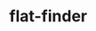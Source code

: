 # flat-finder

<!--
const getList = () => {
  return axios.get(settings.url).then(function(response) {
    let $ = cheerio.load(response.data);
    let list = $("#item_list")[0].children;
    for (let i = 1; i < list.length - 1; i += 2) {
      let rent = $(list[i])
        .find(".details .monthly_rent")
        .html();
      let size = $(list[i])
        .find(".details .size")
        .html();
      let datetime = $(list[i])
        .find(".jlist_date_image")
        .html()
        .trim();
      let day = datetime.split(" ")[0];
      let timestamp;
      if (
        $(list[i])
          .find(".jlist_date_image")
          .find(".list_date")
          .html() !== null
      ) {
        timestamp = $(list[i])
          .find(".jlist_date_image")
          .find(".list_date")
          .html()
          .trim();
      } else {
        timestamp = undefined;
      }

      if (rent !== null) {
        let rentArray = rent.split(" kr");
        let rentValue = rentArray[0].replace(/ /g, "");
        let link = $(list[i])
          .find(".vi-link-overlay")
          .attr("href");
        let sizeValue = size !== null ? size.split(" ")[0].replace(/ /g, "") : 100;
        if (checkedAppartments.indexOf(link) > -1) {
          // Already seen
        } else if (helpFuncs.doesAppartmentPassFilters(rentValue, sizeValue, settings.minPrice, settings.maxPrice) && timestamp) {
          let promise = axios.get(link).then(function(unitRes) {
            let apartment = getAppartment(unitRes, rentValue, link, sizeValue, day, timestamp);
            if (settings.showBlacklisted || !apartment.isBlacklisted) result.push(apartment);
            checkedAppartments.push(link);
          });
          promises.push(promise);
        }
      }
    }
  });
};

const getAppartment = function(response, rentValue, link, size, day, timestamp) {
  let $ = cheerio.load(response.data);
  let subject = $("h2")
    .html()
    .trim();
  let appartmentText = $(".object-text").html();
  let isBlacklisted = helpFuncs.checkBlacklist(subject + appartmentText, settings.blacklist);
  return {
    rent: rentValue,
    subject: subject,
    text: appartmentText,
    link: link,
    size: size,
    day: day,
    timestamp: timestamp,
    isBlacklisted: isBlacklisted
  };
}; -->
